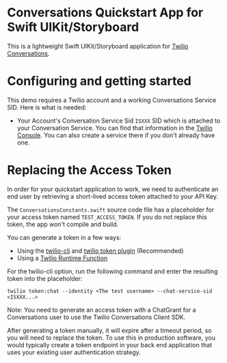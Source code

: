 # Conversations Quickstart App for Swift UIKit/Storyboard

This is a lightweight Swift UIKit/Storyboard application for [Twilio Conversations](https://www.twilio.com/docs/conversations).

# Configuring and getting started

This demo requires a Twilio account and a working Conversations Service SID.
Here is what is needed:

* Your Account's Conversation Service Sid `ISXXX` SID which is attached to your Conversation Service. You can find that information in the [Twilio Console](https://www.twilio.com/console/conversations/services). You can also create a service there if you don't already have one.

# Replacing the Access Token
In order for your quickstart application to work, we need to authenticate an end user by retrieving a short-lived access token attached to your API Key. 

The `ConversationsConstants.swift` source code file has a placeholder for your access token named  `TEST_ACCESS_TOKEN`. If you do not replace this token, the app won't compile and build.

You can generate a token in a few ways:
* Using the [twilio-cli](https://www.twilio.com/docs/twilio-cli/quickstart) and [twilio token plugin](https://github.com/twilio-labs/plugin-token) (Recommended)
* Using a [Twilio Runtime Function](https://www.twilio.com/docs/runtime/functions)

 For the twilio-cli option, run the following command and enter the resulting token into the placeholder:
 
 `twilio token:chat --identity <The test username> --chat-service-sid <ISXXX...>`

Note: You need to generate an access token with a ChatGrant for a Conversations user to use the Twilio Conversations Client SDK.

After generating a token manually, it will expire after a timeout period, so you will need to replace the token. To use this in production software, you would typically create a token endpoint in your back end application that uses your existing user authentication strategy.
